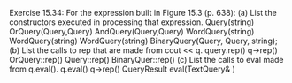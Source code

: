 Exercise 15.34: For the expression built in Figure 15.3 (p. 638):
(a) List the constructors executed in processing that expression.
    Query(string)
    OrQuery(Query,Query)
    AndQuery(Query,Query)
    WordQuery(string)
    WordQuery(string)
    WordQuery(string)
    BinaryQuery(Query, Query, string);
(b) List the calls to rep that are made from cout << q.
    query.rep()
    q->rep()
    OrQuery::rep()
    Query::rep()
    BinaryQuer::rep()
(c) List the calls to eval made from q.eval().
q.eval()
q->rep()
QueryResult eval(TextQuery& )
